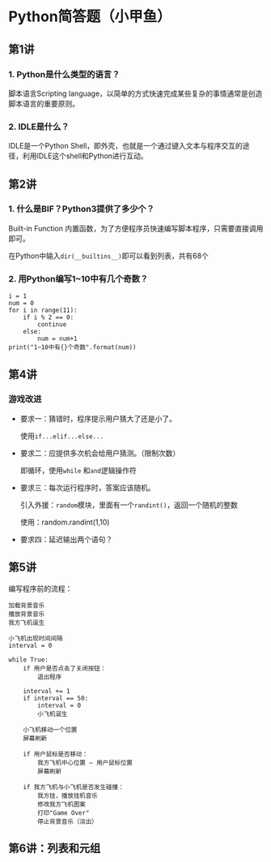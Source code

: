 # Python简答题（小甲鱼）



## 第1讲



### 1. Python是什么类型的语言？

  脚本语言Scripting language，以简单的方式快速完成某些复杂的事情通常是创造脚本语言的重要原则。

### 2. IDLE是什么？

  IDLE是一个Python Shell，即外壳，也就是一个通过键入文本与程序交互的途径，利用IDLE这个shell和Python进行互动。



## 第2讲



### 1. 什么是BIF？Python3提供了多少个？

  Built-in Function 内置函数，为了方便程序员快速编写脚本程序，只需要直接调用即可。

  在Python中输入`dir(__builtins__)`即可以看到列表，共有68个

### 2. 用Python编写1~10中有几个奇数？

```# 1~10中有几个奇数
i = 1
num = 0
for i in range(11):
    if i % 2 == 0:
        continue
    else:
        num = num+1
print("1~10中有{}个奇数".format(num))
```



## 第4讲



### 游戏改进

- 要求一：猜错时，程序提示用户猜大了还是小了。

  使用`if...elif...else...`

- 要求二：应提供多次机会给用户猜测。（限制次数）

  即循环，使用`while` 和`and`逻辑操作符

- 要求三：每次运行程序时，答案应该随机。

  引入外援：`random`模块，里面有一个`randint()`，返回一个随机的整数

  使用：random.randint(1,10)

- 要求四：延迟输出两个语句？



## 第5讲



编写程序前的流程：

    加载背景音乐
    播放背景音乐
    我方飞机诞生
    
    小飞机出现时间间隔
    interval = 0
    
    while True:
        if 用户是否点击了关闭按钮：
            退出程序
            
        interval += 1
        if interval == 50:
            interval = 0
            小飞机诞生
    
        小飞机移动一个位置
        屏幕刷新
    
        if 用户鼠标是否移动：
            我方飞机中心位置 — 用户鼠标位置
            屏幕刷新
    
        if 我方飞机与小飞机是否发生碰撞：
            我方挂，播放挂机音乐
            修改我方飞机图案
            打印"Game Over"
            停止背景音乐（淡出）



## 第6讲：列表和元组



